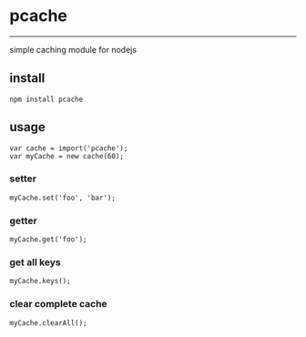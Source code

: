 # pcache

* * *

simple caching module for nodejs

## install
    npm install pcache

## usage

    var cache = import('pcache');
    var myCache = new cache(60);

### setter
    myCache.set('foo', 'bar');

### getter
    myCache.get('foo');

### get all keys
    myCache.keys();

### clear complete cache
    myCache.clearAll();
